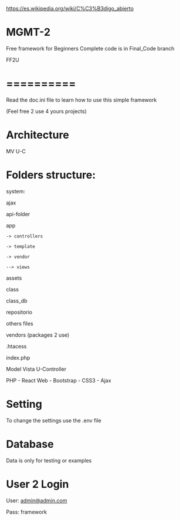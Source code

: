 https://es.wikipedia.org/wiki/C%C3%B3digo_abierto


# MGMT-2
Free framework for Beginners
Complete code is in Final_Code branch

FF2U
# ==========
Read the doc.ini file to learn how to use this simple framework

(Feel free 2 use 4 yours projects)

# Architecture
MV U-C

# Folders structure:

system:

  ajax

  api-folder

  app
    
    -> controllers

    -> template

    -> vendor

    --> views

  assets

  class

  class_db

  repositorio

  others files

vendors (packages 2 use)

.htacess  

index.php

Model Vista U-Controller

PHP - React Web - Bootstrap - CSS3 - Ajax

# Setting
To change the settings use the .env file

# Database
Data is only for testing or examples

# User 2 Login
User: admin@admin.com

Pass: framework
